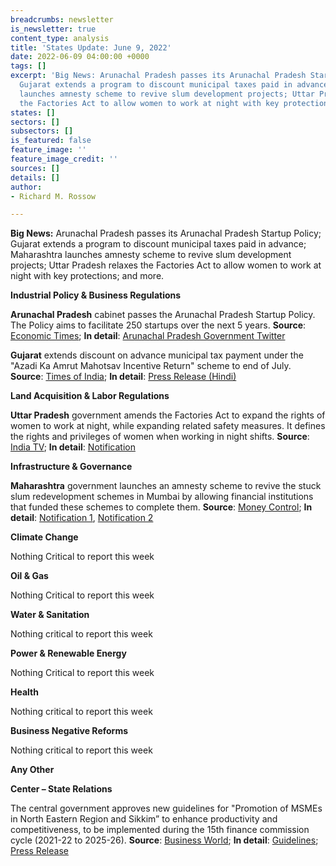 ```yaml
---
breadcrumbs: newsletter
is_newsletter: true
content_type: analysis
title: 'States Update: June 9, 2022'
date: 2022-06-09 04:00:00 +0000
tags: []
excerpt: 'Big News: Arunachal Pradesh passes its Arunachal Pradesh Startup Policy;
  Gujarat extends a program to discount municipal taxes paid in advance; Maharashtra
  launches amnesty scheme to revive slum development projects; Uttar Pradesh relaxes
  the Factories Act to allow women to work at night with key protections; and more.'
states: []
sectors: []
subsectors: []
is_featured: false
feature_image: ''
feature_image_credit: ''
sources: []
details: []
author:
- Richard M. Rossow

---
```

**Big News:** Arunachal Pradesh passes its Arunachal Pradesh Startup Policy; Gujarat extends a program to discount municipal taxes paid in advance; Maharashtra launches amnesty scheme to revive slum development projects; Uttar Pradesh relaxes the Factories Act to allow women to work at night with key protections; and more.

**Industrial Policy & Business Regulations**

**Arunachal Pradesh** cabinet passes the Arunachal Pradesh Startup Policy. The Policy aims to facilitate 250 startups over the next 5 years. **Source**: [Economic Times](https://economictimes.indiatimes.com/news/india/state-cabinet-passes-arunachal-pradesh-startup-policy/articleshow/91896643.cms); **In detail**: [Arunachal Pradesh Government Twitter](https://twitter.com/MyGovArunachal/status/1531523763740606464/photo/1)

**Gujarat** extends discount on advance municipal tax payment under the "Azadi Ka Amrut Mahotsav Incentive Return" scheme to end of July. **Source**: [Times of India](https://timesofindia.indiatimes.com/city/ahmedabad/gujarat-govt-extends-rebate-on-municipal-taxes-for-2-months/articleshow/91941570.cms); **In detail**: [Press Release (Hindi)](https://gujaratinformation.gujarat.gov.in/article/?id=Mzc2MTU=)

**Land Acquisition & Labor Regulations**

**Uttar Pradesh** government amends the Factories Act to expand the rights of women to work at night, while expanding related safety measures. It defines the rights and privileges of women when working in night shifts. **Source**: [India TV](https://www.indiatvnews.com/news/india/up-govt-new-rules-women-safety-no-duty-from-7pm-to-6am-without-consent-supervision-must-if-working-2022-05-28-780109); **In detail**: [Notification](https://legalupdates.in/wp-content/uploads/2022/05/night-shift-for-women-workers-in-uttar-pradesh-under-the-factories-act-1948.pdf)

**Infrastructure & Governance**

**Maharashtra** government launches an amnesty scheme to revive the stuck slum redevelopment schemes in Mumbai by allowing financial institutions that funded these schemes to complete them. **Source**: [Money Control](https://www.moneycontrol.com/news/business/maharashtra-govt-gives-nod-to-amnesty-scheme-for-stuck-slum-redevelopment-schemes-8633961.html); **In detail**: [Notification 1](https://csis-pardot.s3.amazonaws.com/MailChimp+Template+Files/India+Chair/GazetteSearch.pdf), [Notification 2](https://csis-pardot.s3.amazonaws.com/MailChimp+Template+Files/India+Chair/GazetteSearch+(1).pdf)

**Climate Change**

Nothing Critical to report this week

**Oil & Gas**

Nothing Critical to report this week

**Water & Sanitation**

Nothing critical to report this week

**Power & Renewable Energy**

Nothing Critical to report this week

**Health**

Nothing critical to report this week

**Business Negative Reforms**

Nothing critical to report this week

**Any Other**

**Center – State Relations**

The central government approves new guidelines for "Promotion of MSMEs in North Eastern Region and Sikkim” to enhance productivity and competitiveness, to be implemented during the 15th finance commission cycle (2021-22 to 2025-26). **Source**: [Business World](https://www.businessworld.in/article/Centre-Approves-New-Guidelines-To-Promote-MSMEs-In-North-Eastern-Region-Sikkim-/02-06-2022-431159/); **In detail**: [Guidelines](http://www.dcmsme.gov.in/schemes/Guidlines.07.8.19.pdf); [Press Release](https://pib.gov.in/PressReleasePage.aspx?PRID=1830484)
